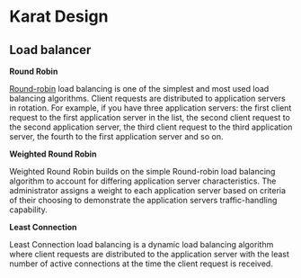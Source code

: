 # Karat Design

## Load balancer

**Round Robin**

[Round-robin](https://kemptechnologies.com/load-balancing/round-robin-load-balancing/) load balancing is one of the simplest and most used load balancing algorithms. Client requests are distributed to application servers in rotation. For example, if you have three application servers: the first client request to the first application server in the list, the second client request to the second application server, the third client request to the third application server, the fourth to the first application server and so on.

**Weighted Round Robin**

Weighted Round Robin builds on the simple Round-robin load balancing algorithm to account for differing application server characteristics. The administrator assigns a weight to each application server based on criteria of their choosing to demonstrate the application servers traffic-handling capability.

**Least Connection**

Least Connection load balancing is a dynamic load balancing algorithm where client requests are distributed to the application server with the least number of active connections at the time the client request is received. 

